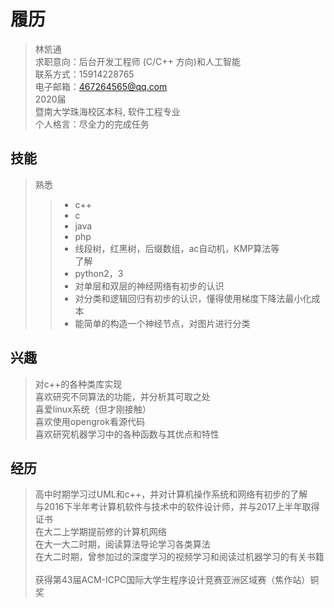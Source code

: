 履历
====
> 林凯通<br/>
> 求职意向：后台开发工程师 (C/C++ 方向)和人工智能<br/>
> 联系方式：15914228765<br/>
> 电子邮箱：467264565@qq.com<br/>
> 2020届<br/>
> 暨南大学珠海校区本科, 软件工程专业<br/>
> 个人格言：尽全力的完成任务<br/>


技能
----
  > 熟悉<br/>
   >>* c++
   >>* c     
   >>* java     
   >>* php     
   >>* 线段树，红黑树，后缀数组，ac自动机，KMP算法等     
  >了解<br/>
   >>* python2，3
   >>* 对单层和双层的神经网络有初步的认识    
   >>* 对分类和逻辑回归有初步的认识，懂得使用梯度下降法最小化成本    
   >>* 能简单的构造一个神经节点，对图片进行分类  

兴趣
----
  >对c++的各种类库实现<br/>
  >喜欢研究不同算法的功能，并分析其可取之处<br/>
  >喜爱linux系统（但才刚接触）<br/>
  >喜欢使用opengrok看源代码<br/>
  >喜欢研究机器学习中的各种函数与其优点和特性<br/>

经历
----
  >高中时期学习过UML和c++，并对计算机操作系统和网络有初步的了解<br/>
  >与2016下半年考计算机软件与技术中的软件设计师，并与2017上半年取得证书<br/>
  >在大二上学期提前修的计算机网络<br/>
  >在大一大二时期，阅读算法导论学习各类算法<br/>
  >在大二时期，曾参加过的深度学习的视频学习和阅读过机器学习的有关书籍<br/>   
  >获得第43届ACM-ICPC国际大学生程序设计竞赛亚洲区域赛（焦作站）铜奖<br/>